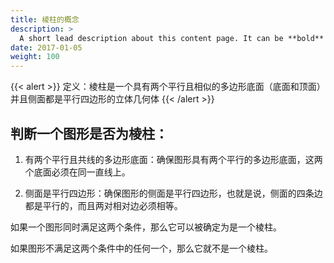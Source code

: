 ```yaml
---
title: 棱柱的概念
description: >
  A short lead description about this content page. It can be **bold** or _italic_ and can be split over multiple paragraphs.
date: 2017-01-05
weight: 100
---
```


{{< alert >}}
定义：棱柱是一个具有两个平行且相似的多边形底面（底面和顶面）并且侧面都是平行四边形的立体几何体
{{< /alert >}}

## 判断一个图形是否为棱柱：

1. 有两个平行且共线的多边形底面：确保图形具有两个平行的多边形底面，这两个底面必须在同一直线上。

2. 侧面是平行四边形：确保图形的侧面是平行四边形，也就是说，侧面的四条边都是平行的，而且两对相对边必须相等。

如果一个图形同时满足这两个条件，那么它可以被确定为是一个棱柱。

如果图形不满足这两个条件中的任何一个，那么它就不是一个棱柱。